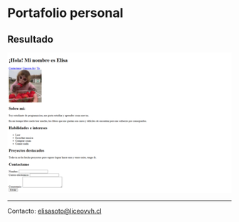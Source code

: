 # Portafolio personal

## Resultado 

![Resultado](./resources/resultado.png)

---
Contacto: <elisasoto@liceovvh.cl>